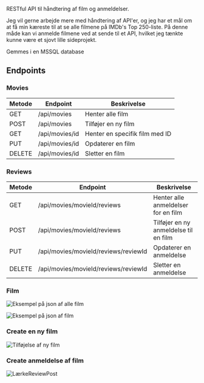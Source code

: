 RESTful API til håndtering af film og anmeldelser.

Jeg vil gerne arbejde mere med håndtering af API'er, og jeg har et mål om at få min kæreste til at se alle filmene på IMDb's Top 250-liste. På denne måde kan vi anmelde filmene ved at sende til et API, hvilket jeg tænkte kunne være et sjovt lille sideprojekt. 

Gemmes i en MSSQL database

## Endpoints

### Movies

| Metode | Endpoint | Beskrivelse
|-----|-----|-----
| GET | /api/movies | Henter alle film
| POST | /api/movies | Tilføjer en ny film
| GET | /api/movies/id | Henter en specifik film med ID
| PUT | /api/movies/id | Opdaterer en film
| DELETE | /api/movies/id | Sletter en film


### Reviews

| Metode | Endpoint | Beskrivelse
|-----|-----|-----
| GET | /api/movies/movieId/reviews | Henter alle anmeldelser for en film
| POST | /api/movies/movieId/reviews | Tilføjer en ny anmeldelse til en film
| PUT | /api/movies/movieId/reviews/reviewId | Opdaterer en anmeldelse
| DELETE | /api/movies/movieId/reviews/reviewId | Sletter en anmeldelse


### Film
![Eksempel på json af alle film](https://github.com/user-attachments/assets/06cb993d-456c-4728-a3c7-20760c5a4b3d)


![Eksempel på json af film](https://github.com/user-attachments/assets/e1d0f78a-2970-477b-a3aa-5e15414c561b)

### Create en ny film
![Tilføjelse af ny film](https://github.com/user-attachments/assets/8ba7f724-8efc-4bde-830c-55bf79310ad2)

### Create anmeldelse af film
![LærkeReviewPost](https://github.com/user-attachments/assets/c5044269-d241-4656-9085-14b5457cb76e)
